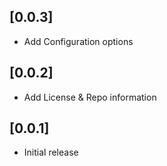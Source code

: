 ## [0.0.3]
- Add Configuration options

## [0.0.2]
- Add License & Repo information

## [0.0.1]
- Initial release